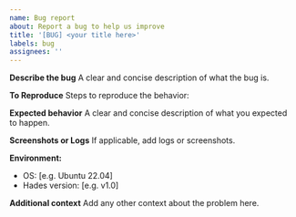 ```yaml
---
name: Bug report
about: Report a bug to help us improve
title: '[BUG] <your title here>'
labels: bug
assignees: ''
---
```


**Describe the bug**
A clear and concise description of what the bug is.

**To Reproduce**
Steps to reproduce the behavior:

**Expected behavior**
A clear and concise description of what you expected to happen.

**Screenshots or Logs**
If applicable, add logs or screenshots.

**Environment:**
 - OS: [e.g. Ubuntu 22.04]
 - Hades version: [e.g. v1.0]

**Additional context**
Add any other context about the problem here.
